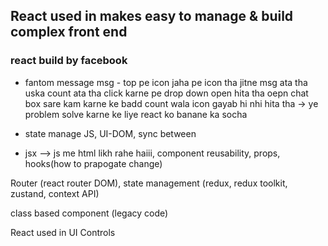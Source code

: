 ## React used in makes easy to manage & build complex front end

### react build by facebook


- fantom message msg - top pe icon jaha pe icon tha jitne msg ata tha uska count ata tha click karne pe drop down open hita tha oepn chat box sare kam karne ke badd count wala icon gayab hi nhi hita tha -> ye problem solve karne ke liye react ko banane ka socha 

- state manage JS, UI-DOM, sync between


-  jsx --> js me html likh rahe haiii, component reusability, props, hooks(how to prapogate change)


Router (react router DOM), state management  (redux, redux toolkit, zustand, context API)

class based component (legacy code)

React used in UI Controls


